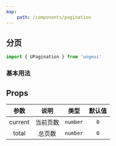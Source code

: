 ```yaml
---
map:
    path: /components/pagination
---
```



## 分页

```js
import { UPagination } from 'ungeui'
```

### 基本用法

<demo 
    src="./demo/base.vue"
    language="vue"
    title="基本用法"
    desc="最简单的用法">
</demo>


## Props

|   参数   |   说明   |   类型    | 默认值  |
| :------: | :------: | :-------: | :-----: |
| current | 当前页数 | `number` | `0`
| total | 总页数 | `number` | `0`